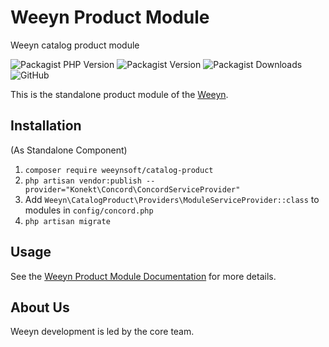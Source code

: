 # Weeyn Product Module
Weeyn catalog product module

![Packagist PHP Version](https://img.shields.io/packagist/dependency-v/weeynsoft/catalog-product/php)
![Packagist Version](https://img.shields.io/packagist/v/weeynsoft/catalog-product)
![Packagist Downloads](https://img.shields.io/packagist/dt/weeynsoft/catalog-product?label=download)
![GitHub](https://img.shields.io/github/license/weeynsoft/catalog-product)


This is the standalone product module of the [Weeyn](https://weeyn.com).

## Installation

(As Standalone Component)

1. `composer require weeynsoft/catalog-product`
2. `php artisan vendor:publish --provider="Konekt\Concord\ConcordServiceProvider"`
3. Add `Weeyn\CatalogProduct\Providers\ModuleServiceProvider::class` to modules in `config/concord.php`
4. `php artisan migrate`

## Usage

See the [Weeyn Product Module Documentation](https://weeyn.com/docs/master/catalog-product) for more details. 

## About Us

Weeyn development is led by the core team.